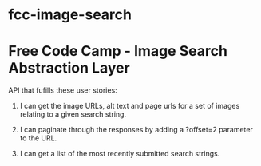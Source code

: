 # fcc-image-search
# Free Code Camp - Image Search Abstraction Layer

API that fufills these user stories:

1. I can get the image URLs, alt text and page urls for a set of images relating to a given search string.

2. I can paginate through the responses by adding a ?offset=2 parameter to the URL.

3. I can get a list of the most recently submitted search strings.